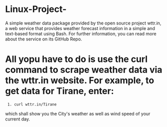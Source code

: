 # Linux-Project-
A simple weather data package provided by the open source project wttr.in, a web service that provides weather forecast information in a simple and text-based format using Bash. For further information, you can read more about the service on its GitHub Repo.
# All yopu have to do is use the curl command to scrape weather data via the wttr.in website. For example, to get data for Tirane, enter:
     1. curl wttr.in/Tirane
which shall show you the City's weather as well as wind speed of your current day.
